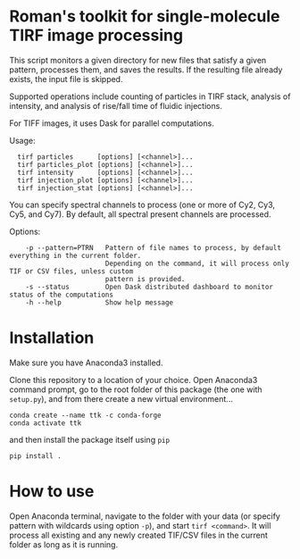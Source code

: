 # Roman's toolkit for single-molecule TIRF image processing

This script monitors a given directory for new files that satisfy a
given pattern, processes them, and saves the results. If the resulting
file already exists, the input file is skipped.

Supported operations include counting of particles in TIRF stack,
analysis of intensity, and analysis of rise/fall time of fluidic injections.

For TIFF images, it uses Dask for parallel computations.

Usage:
```
  tirf particles      [options] [<channel>]...
  tirf particles_plot [options] [<channel>]...
  tirf intensity      [options] [<channel>]...
  tirf injection_plot [options] [<channel>]...
  tirf injection_stat [options] [<channel>]...
```
You can specify spectral channels to process (one or more of Cy2, Cy3,
Cy5, and Cy7). By default, all spectral present channels are processed.

Options:
```
    -p --pattern=PTRN   Pattern of file names to process, by default everything in the current folder.
                        Depending on the command, it will process only TIF or CSV files, unless custom
                        pattern is provided.
    -s --status         Open Dask distributed dashboard to monitor status of the computations
    -h --help           Show help message
```


# Installation

Make sure you have Anaconda3 installed.

Clone this repository to a location of your choice. Open Anaconda3 command prompt,
go to the root folder of this package (the one with `setup.py`), and from there
create a new virtual environment...

```
conda create --name ttk -c conda-forge
conda activate ttk
```

and then install the package itself using `pip`

```
pip install .
```

# How to use

Open Anaconda terminal, navigate to the folder with your data (or specify pattern with wildcards using option `-p`),
and start `tirf <command>`. It will process all existing and any newly created TIF/CSV files in the current folder
as long as it is running.


